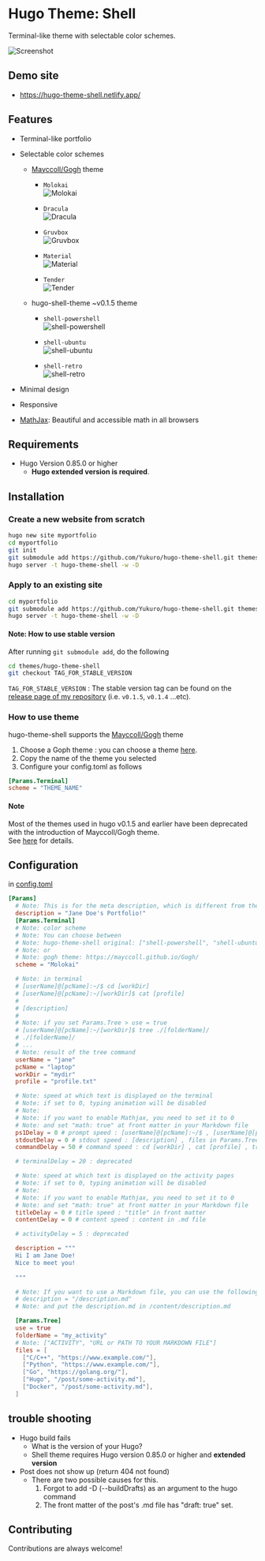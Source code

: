 # Hugo Theme: Shell
Terminal-like theme with selectable color schemes.

![Screenshot](https://raw.githubusercontent.com/Yukuro/hugo-theme-shell/master/images/motion2.gif)

## Demo site
- https://hugo-theme-shell.netlify.app/

## Features
- Terminal-like portfolio
- Selectable color schemes
  - [Mayccoll/Gogh](https://github.com/Mayccoll/Gogh) theme
    - `Molokai`  
    ![Molokai](https://raw.githubusercontent.com/Yukuro/hugo-theme-shell/master/images/v0.1.6/Molokai.png)

    - `Dracula`  
    ![Dracula](https://raw.githubusercontent.com/Yukuro/hugo-theme-shell/master/images/v0.1.6/Dracula.png)

    - `Gruvbox`  
    ![Gruvbox](https://raw.githubusercontent.com/Yukuro/hugo-theme-shell/master/images/v0.1.6/Gruvbox.png)

    - `Material`  
    ![Material](https://raw.githubusercontent.com/Yukuro/hugo-theme-shell/master/images/v0.1.6/Material.png)

    - `Tender`  
    ![Tender](https://raw.githubusercontent.com/Yukuro/hugo-theme-shell/master/images/v0.1.6/Tender.png)
  - hugo-shell-theme ~v0.1.5 theme
    - `shell-powershell`  
    ![shell-powershell](https://raw.githubusercontent.com/Yukuro/hugo-theme-shell/master/images/v0.1.6/shell-powershell.png)

    - `shell-ubuntu`  
    ![shell-ubuntu](https://raw.githubusercontent.com/Yukuro/hugo-theme-shell/master/images/v0.1.6/shell-ubuntu.png)

    - `shell-retro`  
    ![shell-retro](https://raw.githubusercontent.com/Yukuro/hugo-theme-shell/master/images/v0.1.6/shell-retro.png)
        
- Minimal design
- Responsive
- [MathJax](https://www.mathjax.org/): Beautiful and accessible math in all browsers

## Requirements
- Hugo Version 0.85.0 or higher
    - **Hugo extended version is required**.

## Installation
### Create a new website from scratch
```bash
hugo new site myportfolio
cd myportfolio
git init
git submodule add https://github.com/Yukuro/hugo-theme-shell.git themes/hugo-theme-shell
hugo server -t hugo-theme-shell -w -D
```

### Apply to an existing site
```bash
cd myportfolio
git submodule add https://github.com/Yukuro/hugo-theme-shell.git themes/hugo-theme-shell
hugo server -t hugo-theme-shell -w -D
```

#### Note: How to use stable version
After running `git submodule add`, do the following
```bash
cd themes/hugo-theme-shell
git checkout TAG_FOR_STABLE_VERSION
```
`TAG_FOR_STABLE_VERSION` : The stable version tag can be found on the [release page of my repository](https://github.com/Yukuro/hugo-theme-shell/releases) (i.e. `v0.1.5`, `v0.1.4` ...etc).

### How to use theme
hugo-theme-shell supports the [Mayccoll/Gogh](https://github.com/Mayccoll/Gogh) theme
1. Choose a Goph theme : you can choose a theme [here](https://mayccoll.github.io/Gogh/).
2. Copy the name of the theme you selected
3. Configure your config.toml as follows
  ```toml
  [Params.Terminal]
  scheme = "THEME_NAME"
  ```

#### Note
Most of the themes used in hugo v0.1.5 and earlier have been deprecated with the introduction of Mayccoll/Gogh theme.  
See [here](https://github.com/Yukuro/hugo-theme-shell/blob/master/docs/shell_to_gogh.md) for details.  

## Configuration
in [config.toml](config/_default/config.toml)
```toml
[Params]
  # Note: This is for the meta description, which is different from the "description" displayed in the terminal.
  description = "Jane Doe's Portfolio!"
  [Params.Terminal]
  # Note: color scheme
  # Note: You can choose between
  # Note: hugo-theme-shell original: ["shell-powershell", "shell-ubuntu", "shell-retro"]
  # Note: or
  # Note: gogh theme: https://mayccoll.github.io/Gogh/
  scheme = "Molokai"

  # Note: in terminal
  # [userName]@[pcName]:~/$ cd [workDir]
  # [userName]@[pcName]:~/[workDir]$ cat [profile]
  #
  # [description]
  #
  # Note: if you set Params.Tree > use = true
  # [userName]@[pcName]:~/[workDir]$ tree ./[folderName]/
  # ./[folderName]/
  # ...
  # Note: result of the tree command
  userName = "jane"
  pcName = "laptop"
  workDir = "mydir"
  profile = "profile.txt"

  # Note: speed at which text is displayed on the terminal
  # Note: if set to 0, typing animation will be disabled
  # Note:
  # Note: if you want to enable Mathjax, you need to set it to 0
  # Note: and set "math: true" at front matter in your Markdown file
  ps1Delay = 0 # prompt speed : [userName]@[pcName]:~/$ , [userName]@[pcName]:~/[workDir]$
  stdoutDelay = 0 # stdout speed : [description] , files in Params.Tree
  commandDelay = 50 # command speed : cd [workDir] , cat [profile] , tree ./[folderName]/

  # terminalDelay = 20 : deprecated

  # Note: speed at which text is displayed on the activity pages
  # Note: if set to 0, typing animation will be disabled
  # Note: 
  # Note: if you want to enable Mathjax, you need to set it to 0
  # Note: and set "math: true" at front matter in your Markdown file
  titleDelay = 0 # title speed : "title" in front matter
  contentDelay = 0 # content speed : content in .md file

  # activityDelay = 5 : deprecated

  description = """
  Hi I am Jane Doe!
  Nice to meet you!
  
  """

  # Note: If you want to use a Markdown file, you can use the following
  # description = "/description.md"
  # Note: and put the description.md in /content/description.md

  [Params.Tree]
  use = true
  folderName = "my_activity"
  # Note: ["ACTIVITY", "URL or PATH TO YOUR MARKDOWN FILE"]
  files = [ 
    ["C/C++", "https://www.example.com/"],
    ["Python", "https://www.example.com/"],
    ["Go", "https://golang.org/"],
    ["Hugo", "/post/some-activity.md"],
    ["Docker", "/post/some-activity.md"],
  ]
```

## trouble shooting
- Hugo build fails
  - What is the version of your Hugo?
  - Shell theme requires Hugo version 0.85.0 or higher and **extended version**
- Post does not show up (return 404 not found)
  - There are two possible causes for this.
    1. Forgot to add -D (--buildDrafts) as an argument to the hugo command
    2. The front matter of the post's .md file has "draft: true" set.

## Contributing
Contributions are always welcome!
